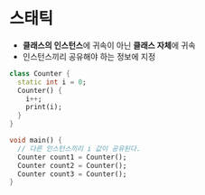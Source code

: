 # 스태틱

- **클래스의 인스턴스**에 귀속이 아닌 **클래스 자체**에 귀속
- 인스턴스끼리 공유해야 하는 정보에 지정

```dart
class Counter {
  static int i = 0;
  Counter() {
    i++;
    print(i);
  }
}

void main() {
  // 다른 인스턴스끼리 i 값이 공유된다.  
  Counter count1 = Counter();
  Counter count2 = Counter();
  Counter count3 = Counter();
}
```